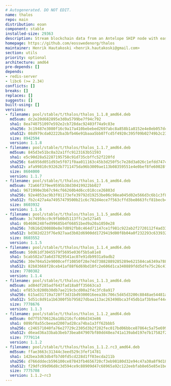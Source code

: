 ```yaml
---
# Autogenerated. DO NOT EDIT.
name: thalos
repo: main
distribution: eoan
component: stable
installed-size: 29363
description: Stream blockchain data from an Antelope SHIP node with ease.
homepage: https://github.com/eosswedenorg/thalos
maintainer: Henrik Hautakoski <henrik.hautakoski@gmail.com>
section: utils
priority: optional
architecture: amd64
pre-depends: []
depends:
- redis-server
- libc6 (>= 2.34)
conflicts: []
breaks: []
replaces: []
suggests: []
built-using: []
versions:
- filename: pool/stable/t/thalos/thalos_1.1.8_amd64.deb
  md5sum: dc2e20d682895e3d0a5799be7f94c792
  sha1: 8ea740751097e592e2cb728dac92403f74a9c83e
  sha256: 3c19487e3080f16c9a17a410bebebed2697abc8a858b1a8152e4e8eb057dc805
  sha512: 08d979cda02222ba3bfb46e91baaa5bb07fcd5f4920c395f09b02749b2c237b24cfbec1ea16cde06e3e56c6ea8ad3185a3a3847ff65826d765e931dbb639f33f
  size: 8942594
  version: 1.1.8
- filename: pool/stable/t/thalos/thalos_1.1.7_amd64.deb
  md5sum: 845d3e51bc0a32a1ffc9123163b51593
  sha1: e5c90d28a52287195758c91d735cbffc52f220fd
  sha256: 6a6956d051d93e5f071f0aa011163c45b3d250f5c7e28d3a026c1efdd7474f27
  sha512: afa99810c93262b7711475da96b3009ae113b08359551e4e0bef8fe60028f6fd5988083925a1ae6716f2505fb377bd3358d5f1807d5441e6d231c66ef9bb2a6f
  size: 8604000
  version: 1.1.7
- filename: pool/stable/t/thalos/thalos_1.1.6_amd64.deb
  md5sum: 72a66f379ee9595b38d30419922bb027
  sha1: 9671990e3b67c94cf66260b4d6cc018cce26803d
  sha256: 92e4053ac9b3f01173efe39792d19253be06c98ea045d02e566d3c6b1c3f87ab
  sha512: fb2c427a4a74957479500b21c6c782d4ece7f563cffd3be8663fcf81becb4d856c4d7e6b7483fc1354d7685afffeff0839b91ca9de0a2e382e3f38c3a2182758
  size: 8603932
  version: 1.1.6
- filename: pool/stable/t/thalos/thalos_1.1.5_amd64.deb
  md5sum: 3c74959cc9c9fb00d5113ffc2e527a45
  sha1: 0b4606248fed99685b4f66851bed9a20a1050e28
  sha256: 7d616d200880e8e7d092fb8c464d71147ce1f981c922ab2f2720112f4ad33fb8
  sha512: bd382d223f76e927aad3b02d6900dd1729419d00f8b04a0f232293c633932ca121cb5f3125cd7840b268f98244920f97b7db0cc0807e63a0b4376c7111e626b8
  size: 8603552
  version: 1.1.5
- filename: pool/stable/t/thalos/thalos_1.1.4_amd64.deb
  md5sum: 50d61df3045579f5695e036f5b5a81e8
  sha1: 5cab582a73a6d37829541ac07e91db9931a9adb2
  sha256: 30e704a52e9000ceff10850f28e74d73882889285289e621584ca6349a788056
  sha512: 82b83668f28ceb41af88f6d69bd10fc2e606d1ca340889fdd5dfe75c26c41a589799ae34f0bc65081d0ae9545d8b33251d7d3596bef7fadd9c2bdb6ece447941
  size: 7780382
  version: 1.1.4
- filename: pool/stable/t/thalos/thalos_1.1.3_amd64.deb
  md5sum: ad84df285adf643fad18a8ff35663ca3
  sha1: ef853c0200b30db7ae219cbcd00a2f4c3fc8a917
  sha256: 615ad31719a728ff3d31bd9300016eea38c706c5d45d3200c8848ae54481a5ac
  sha512: 5d51c8d91a1b6300f5b795827dbaa113ac263498bca3f45db1af3b9aef44c5ee2a2fb44634014461e4692936ec7c33e26e9763de1bb48002c58817ba6da7f782
  size: 7778676
  version: 1.1.3
- filename: pool/stable/t/thalos/thalos_1.1.2_amd64.deb
  md5sum: 0d7f55706126a18b216cfc406d343e86
  sha1: 089bf8a55cbeead2007ad28ca74ba1a3ff62bbb5
  sha256: c246571040fa76e27729c2305d3b2f282fec017bd06bbce87864c5a75e699d49
  sha512: d6ead36a33bab3beb73bea847907bf80dd48ea741a139abd197e7b17582f273cb9b999a095889b5ab7cba5aa8d5ba0c7ac683b46fd9edb72b1cf053b332809ae
  size: 7779114
  version: 1.1.2
- filename: pool/stable/t/thalos/thalos_1.1.2.rc3_amd64.deb
  md5sum: ffae3663c31344c3eed529c3fef14781
  sha1: 142bea3d63db4fb7d0fd5cd228d1ff03ecda211b
  sha256: d766dddecb596100ce87843fb4656720cf3eb98180d32e94c47a30a8f9d180a6
  sha512: f29dfc99d96d8c3d594ce9c88909d47c68965a92c122eebfab8e65e85e1bec7c3d2f4b7ddd5cd97483d89437a250dd18e29a3268e8e1becf92c4f02b095181ec
  size: 7775708
  version: 1.1.2~rc3
---
```

